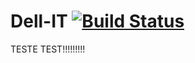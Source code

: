 # Dell-IT [![Build Status](https://travis-ci.org/Lu1sPROG/Dell-IT.svg?branch=master)](https://travis-ci.org/Lu1sPROG/Dell-IT)
TESTE
TEST!!!!!!!!!

